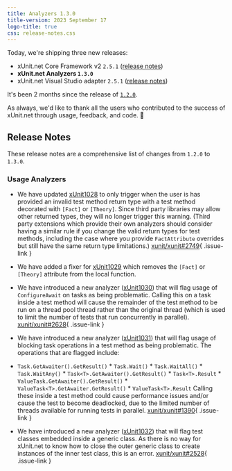```yaml
---
title: Analyzers 1.3.0
title-version: 2023 September 17
logo-title: true
css: release-notes.css
---
```


Today, we're shipping three new releases:

* xUnit.net Core Framework v2 `2.5.1` ([release notes](/releases/v2/2.5.1))
* **xUnit.net Analyzers `1.3.0`**
* xUnit.net Visual Studio adapter `2.5.1` ([release notes](/releases/visualstudio/2.5.1))

It's been 2 months since the release of [`1.2.0`](/releases/analyzers/1.2.0).

As always, we'd like to thank all the users who contributed to the success of xUnit.net through usage, feedback, and code. 🎉

## Release Notes

These release notes are a comprehensive list of changes from `1.2.0` to `1.3.0`.

### Usage Analyzers

* We have updated [xUnit1028](/xunit.analyzers/rules/xUnit1028) to only trigger when the user is has provided an invalid test method return type with a test method decorated with `[Fact]` or `[Theory]`. Since third party libraries may allow other returned types, they will no longer trigger this warning. (Third party extensions which provide their own analyzers should consider having a similar rule if you change the valid return types for test methods, including the case where you provide `FactAttribute` overrides but still have the same return type limitations.) [xunit/xunit#2749](https://github.com/xunit/xunit/issues/2749){ .issue-link }

* We have added a fixer for [xUnit1029](/xunit.analyzers/rules/xUnit1029) which removes the `[Fact]` or `[Theory]` attribute from the local function.

* We have introduced a new analyzer ([xUnit1030](/xunit.analyzers/rules/xUnit1030)) that will flag usage of `ConfigureAwait` on tasks as being problematic. Calling this on a task inside a test method will cause the remainder of the test method to be run on a thread pool thread rather than the original thread (which is used to limit the number of tests that run concurrently in parallel). [xunit/xunit#2628](https://github.com/xunit/xunit/issues/2628){ .issue-link }

* We have introduced a new analyzer ([xUnit1031](/xunit.analyzers/rules/xUnit1031)) that will flag usage of blocking task operations in a test method as being problematic. The operations that are flagged include:
 * `Task.GetAwaiter().GetResult()` * `Task.Wait()` * `Task.WaitAll()` * `Task.WaitAny()` * `Task<T>.GetAwaiter().GetResult()` * `Task<T>.Result` * `ValueTask.GetAwaiter().GetResult()` * `ValueTask<T>.GetAwaiter.GetResult()` * `ValueTask<T>.Result`
 Calling these inside a test method could cause performance issues and/or cause the test to become deadlocked, due to the limited number of threads available for running tests in parallel. [xunit/xunit#1390](https://github.com/xunit/xunit/issues/1390){ .issue-link }

* We have introduced a new analyzer ([xUnit1032](/xunit.analyzers/rules/xUnit1032)) that will flag test classes embedded inside a generic class. As there is no way for xUnit.net to know how to close the outer generic class to create instances of the inner test class, this is an error. [xunit/xunit#2528](https://github.com/xunit/xunit/issues/2528){ .issue-link }
